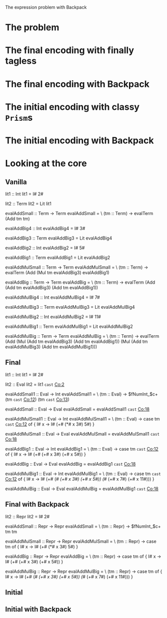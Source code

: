 The expression problem with Backpack

# The problem

# The final encoding with finally tagless

# The final encoding with Backpack

# The initial encoding with classy `Prism`s

# The initial encoding with Backpack

# Looking at the core

## Vanilla

lit1 :: Int
lit1 = I# 2#

lit2 :: Term
lit2 = Lit lit1

evalAddSmall :: Term -> Term
evalAddSmall = \ (tm :: Term) -> evalTerm (Add tm tm)

evalAddBig4 :: Int
evalAddBig4 = I# 3#

evalAddBig3 :: Term
evalAddBig3 = Lit evalAddBig4

evalAddBig2 :: Int
evalAddBig2 = I# 5#

evalAddBig1 :: Term
evalAddBig1 = Lit evalAddBig2

evalAddMulSmall :: Term -> Term
evalAddMulSmall
  = \ (tm :: Term) -> evalTerm (Add (Mul tm evalAddBig3) evalAddBig1)

evalAddBig :: Term -> Term
evalAddBig
  = \ (tm :: Term) ->
      evalTerm (Add (Add tm evalAddBig3) (Add tm evalAddBig1))

evalAddMulBig4 :: Int
evalAddMulBig4 = I# 7#

evalAddMulBig3 :: Term
evalAddMulBig3 = Lit evalAddMulBig4

evalAddMulBig2 :: Int
evalAddMulBig2 = I# 11#

evalAddMulBig1 :: Term
evalAddMulBig1 = Lit evalAddMulBig2

evalAddMulBig :: Term -> Term
evalAddMulBig
  = \ (tm :: Term) ->
      evalTerm
        (Add
           (Mul (Add tm evalAddBig3) (Add tm evalAddBig1))
           (Mul (Add tm evalAddMulBig3) (Add tm evalAddMulBig1)))
## Final

lit1 :: Int
lit1 = I# 2#

lit2 :: Eval
lit2 = lit1 `cast` <Co:2>

evalAddSmall1 :: Eval -> Int
evalAddSmall1
  = \ (tm :: Eval) ->
      $fNumInt_$c+ (tm `cast` <Co:12>) (tm `cast` <Co:13>)

evalAddSmall :: Eval -> Eval
evalAddSmall = evalAddSmall1 `cast` <Co:18>

evalAddMulSmall1 :: Eval -> Int
evalAddMulSmall1
  = \ (tm :: Eval) ->
      case tm `cast` <Co:12> of { I# x -> I# (+# (*# x 3#) 5#) }

evalAddMulSmall :: Eval -> Eval
evalAddMulSmall = evalAddMulSmall1 `cast` <Co:18>

evalAddBig1 :: Eval -> Int
evalAddBig1
  = \ (tm :: Eval) ->
      case tm `cast` <Co:12> of { I# x -> I# (+# (+# x 3#) (+# x 5#)) }

evalAddBig :: Eval -> Eval
evalAddBig = evalAddBig1 `cast` <Co:18>

evalAddMulBig1 :: Eval -> Int
evalAddMulBig1
  = \ (tm :: Eval) ->
      case tm `cast` <Co:12> of { I# x ->
      I# (+# (*# (+# x 3#) (+# x 5#)) (*# (+# x 7#) (+# x 11#)))
      }

evalAddMulBig :: Eval -> Eval
evalAddMulBig = evalAddMulBig1 `cast` <Co:18>

## Final with Backpack

lit2 :: Repr
lit2 = I# 2#

evalAddSmall :: Repr -> Repr
evalAddSmall = \ (tm :: Repr) -> $fNumInt_$c+ tm tm

evalAddMulSmall :: Repr -> Repr
evalAddMulSmall
  = \ (tm :: Repr) -> case tm of { I# x -> I# (+# (*# x 3#) 5#) }

evalAddBig :: Repr -> Repr
evalAddBig
  = \ (tm :: Repr) ->
      case tm of { I# x -> I# (+# (+# x 3#) (+# x 5#)) }

evalAddMulBig :: Repr -> Repr
evalAddMulBig
  = \ (tm :: Repr) ->
      case tm of { I# x ->
      I# (+# (*# (+# x 3#) (+# x 5#)) (*# (+# x 7#) (+# x 11#)))
      }

## Initial

## Initial with Backpack
